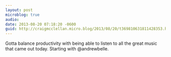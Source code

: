 ```yaml
---
layout: post
microblog: true
audio: 
date: 2013-08-20 07:18:20 -0600
guid: http://craigmcclellan.micro.blog/2013/08/20/t369810631811428353.html
---
```

Gotta balance productivity with being able to listen to all the great music that came out today. Starting with @andrewbelle.
